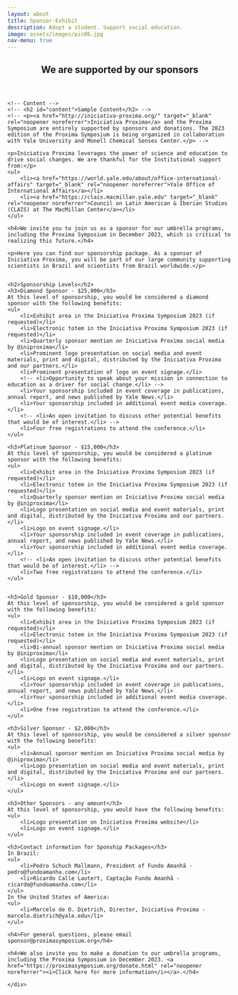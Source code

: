 ```yaml
---
layout: about
title: Sponsor-Exhibit
description: Adopt a student. Support social education.
image: assets/images/pic06.jpg
nav-menu: true
---
```


<!-- Main -->
<div id="main" class="alt">

<!-- One -->
<section id="one">
	<div class="inner">
		<header class="major">
			<h1>We are supported by our sponsors</h1>
		</header>

	<!-- Content -->
	<!-- <h2 id="content">Sample Content</h2> -->
	<!-- <p><a href="http://iniciativa-proxima.org/" target="_blank" rel="noopener noreferrer">Iniciativa Proxima</a> and the Proxima Symposium are entirely supported by sponsors and donations. The 2023 edition of the Proxima Symposium is being organized in collaboration with Yale University and Monell Chemical Senses Center.</p> -->

	<p>Iniciativa Proxima leverages the power of science and education to drive social changes. We are thankful for the Institutional support from:</p>
	<ul>
		<li><a href="https://world.yale.edu/about/office-international-affairs" target="_blank" rel="noopener noreferrer">Yale Office of International Affairs</a></li>
		<li><a href="https://clais.macmillan.yale.edu" target="_blank" rel="noopener noreferrer">Council on Latin American & Iberian Studies (CLAIS) at The MacMillan Center</a></li>
	</ul> 

	<h4>We invite you to join us as a sponsor for our umbrella programs, including the Proxima Symposium in December 2023, which is critical to realizing this future.</h4>
	
	<p>Here you can find our sponsorship package. As a sponsor of Iniciativa Proxima, you will be part of our large community supporting scientists in Brazil and scientists from Brazil worldwide.</p>


	<h2>Sponsorship Levels</h2>
	<h3>Diamond Sponsor - $25,000</h3>
	At this level of sponsorship, you would be considered a diamond sponsor with the following benefits:
	<ul>
		<li>Exhibit area in the Iniciativa Proxima Symposium 2023 (if requested)</li>
		<li>Electronic totem in the Iniciativa Proxima Symposium 2023 (if requested)</li>
		<li>Quarterly sponsor mention on Iniciativa Proxima social media by @iniproxima</li>
		<li>Prominent logo presentation on social media and event materials, print and digital, distributed by the Iniciativa Proxima and our partners.</li>
		<li>Prominent presentation of logo on event signage.</li>
		<!-- <li>Opportunity to speak about your mission in connection to education as a driver for social change.</li> -->
		<li>Your sponsorship included in event coverage in publications, annual report, and news published by Yale News.</li>
		<li>Your sponsorship included in additional event media coverage.</li>
		<!-- <li>An open invitation to discuss other potential benefits that would be of interest.</li> -->
		<li>Four free registrations to attend the conference.</li>
	</ul> 

	<h3>Platinum Sponsor - $15,000</h3>
	At this level of sponsorship, you would be considered a platinum sponsor with the following benefits:
	<ul>
		<li>Exhibit area in the Iniciativa Proxima Symposium 2023 (if requested)</li>
		<li>Electronic totem in the Iniciativa Proxima Symposium 2023 (if requested)</li>
		<li>Quarterly sponsor mention on Iniciativa Proxima social media by @iniproxima</li>
		<li>Logo presentation on social media and event materials, print and digital, distributed by the Iniciativa Proxima and our partners.</li>
		<li>Logo on event signage.</li>
		<li>Your sponsorship included in event coverage in publications, annual report, and news published by Yale News.</li>
		<li>Your sponsorship included in additional event media coverage.</li>
		<!-- <li>An open invitation to discuss other potential benefits that would be of interest.</li> -->
		<li>Two free registrations to attend the conference.</li>
	</ul>


	<h3>Gold Sponsor - $10,000</h3>
	At this level of sponsorship, you would be considered a gold sponsor with the following benefits:
	<ul>
		<li>Exhibit area in the Iniciativa Proxima Symposium 2023 (if requested)</li>
		<li>Electronic totem in the Iniciativa Proxima Symposium 2023 (if requested)</li>
		<li>Bi-annual sponsor mention on Iniciativa Proxima social media by @iniproxima</li>
		<li>Logo presentation on social media and event materials, print and digital, distributed by the Iniciativa Proxima and our partners.</li>
		<li>Logo on event signage.</li>
		<li>Your sponsorship included in event coverage in publications, annual report, and news published by Yale News.</li>
		<li>Your sponsorship included in additional event media coverage.</li>
		<li>One free registration to attend the conference.</li>
	</ul>

	<h3>Silver Sponsor - $2,000</h3>
	At this level of sponsorship, you would be considered a silver sponsor with the following benefits:
	<ul>
		<li>Annual sponsor mention on Iniciativa Proxima social media by @iniproxima</li>
		<li>Logo presentation on social media and event materials, print and digital, distributed by the Iniciativa Proxima and our partners.</li>
		<li>Logo on event signage.</li>
	</ul>

	<h3>Other Sponsors - any amount</h3>
	At this level of sponsorship, you would have the following benefits:
	<ul>
		<li>Logo presentation on Iniciativa Proxima website</li>
		<li>Logo on event signage.</li>
	</ul>

	<h3>Contact information for Sponship Packages</h3>
	In Brazil:
	<ul>
		<li>Pedro Schuch Mallmann, President of Fundo Amanhã - pedro@fundoamanha.com</li>
		<li>Ricardo Calle Lautert, Captação Fundo Amanhã -  ricardo@fundoamanha.com</li>
	</ul>
	In the United States of America:
	<ul>
		<li>Marcelo de O. Dietrich, Director, Iniciativa Proxima - marcelo.dietrich@yale.edu</li>
	</ul>

	<h4>For general questions, please email sponsor@proximasymposium.org</h4>

	<h4>We also invite you to make a donation to our umbrella programs, including the Proxima Symposium in December 2023. <a href="https://proximasymposium.org/donate.html" rel="noopener noreferrer"><i>Click here for more information</i></a>.</h4>

	</div>
</section>
</div>

















